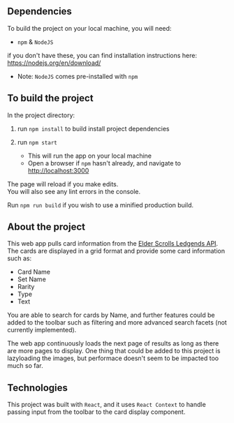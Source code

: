 ## Dependencies

To build the project on your local machine, you will need:

- `npm` & `NodeJS`

if you don't have these, you can find installation instructions here: https://nodejs.org/en/download/

- Note: `NodeJS` comes pre-installed with `npm`


## To build the project

In the project directory:

1) run `npm install` to build install project dependencies

2) run `npm start`

    - This will run the app on your local machine
    - Open a browser if `npm` hasn't already, and navigate to [http://localhost:3000](http://localhost:3000)

The page will reload if you make edits.<br />
You will also see any lint errors in the console.

Run `npm run build` if you wish to use a minified production build.

## About the project

This web app pulls card information from the [Elder Scrolls Ledgends API](https://elderscrollslegends.io/). The cards are displayed in a grid format and provide some card information such as:

- Card Name
- Set Name
- Rarity
- Type
- Text

You are able to search for cards by Name, and further features could be added to the toolbar such as filtering and more advanced search facets (not currently implemented).

The web app continuously loads the next page of results as long as there are more pages to display. One thing that could be added to this project is lazyloading the images, but performace doesn't seem to be impacted too much so far.

## Technologies

This project was built with `React`, and it uses `React Context` to handle passing input from the toolbar to the card display component.